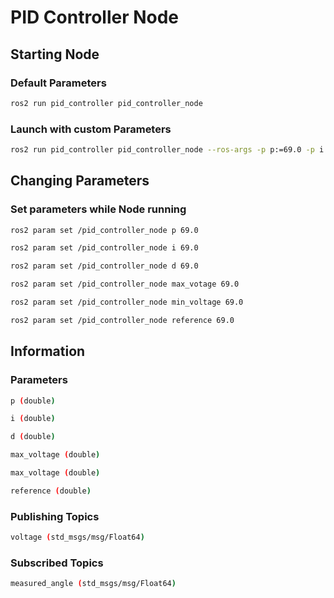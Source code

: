 # PID Controller Node

## Starting Node

### Default Parameters 

```bash
ros2 run pid_controller pid_controller_node
```

### Launch with custom Parameters

```bash
ros2 run pid_controller pid_controller_node --ros-args -p p:=69.0 -p i:=69.0 -p d:=69.0 -p reference:=69.0
```

## Changing Parameters

### Set parameters while Node running

```bash
ros2 param set /pid_controller_node p 69.0
```

```bash
ros2 param set /pid_controller_node i 69.0
```

```bash
ros2 param set /pid_controller_node d 69.0
```

```bash
ros2 param set /pid_controller_node max_votage 69.0
```

```bash
ros2 param set /pid_controller_node min_voltage 69.0
```

```bash
ros2 param set /pid_controller_node reference 69.0
```

## Information

### Parameters

```bash
p (double)
```

```bash
i (double)
```

```bash
d (double)
```

```bash
max_voltage (double)
```

```bash
max_voltage (double)
```

```bash
reference (double)
```

### Publishing Topics

```bash
voltage (std_msgs/msg/Float64)
```

### Subscribed Topics

```bash
measured_angle (std_msgs/msg/Float64)
```